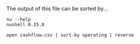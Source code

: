 
The output of this file can be sorted by...

```
nu --help
nushell 0.15.0

open cashflow.csv | sort-by operating | reverse
```
